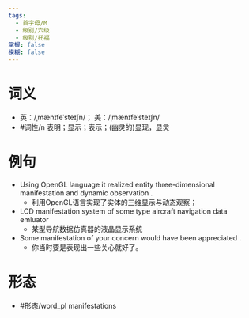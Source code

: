 ```yaml
---
tags:
  - 首字母/M
  - 级别/六级
  - 级别/托福
掌握: false
模糊: false
---
```

# 词义
- 英：/ˌmænɪfeˈsteɪʃn/； 美：/ˌmænɪfeˈsteɪʃn/
- #词性/n  表明；显示；表示；(幽灵的)显现，显灵
# 例句
- Using OpenGL language it realized entity three-dimensional manifestation and dynamic observation .
	- 利用OpenGL语言实现了实体的三维显示与动态观察；
- LCD manifestation system of some type aircraft navigation data emluator
	- 某型导航数据仿真器的液晶显示系统
- Some manifestation of your concern would have been appreciated .
	- 你当时要是表现出一些关心就好了。
# 形态
- #形态/word_pl manifestations
